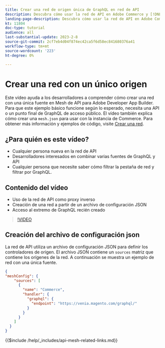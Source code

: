 ```yaml
---
title: Crear una red de origen única de GraphQL en red de API
description: Descubra cómo usar la red de API en Adobe Commerce y [!DNL Adobe App Builder]. Obtenga información sobre la creación de una red que tenga un origen.
landing-page-description: Descubra cómo usar la red de API en Adobe Commerce y [!DNL Adobe App Builder]. Obtenga información sobre la creación de una red que tenga un origen.
kt: 11804
doc-type: tutorial
audience: all
last-substantial-update: 2023-2-8
source-git-commit: 2cf7eb4d04f874ec42ca5f6d58ec841680376a41
workflow-type: tm+mt
source-wordcount: '223'
ht-degree: 0%

---
```


# Crear una red con un único origen

Este vídeo ayuda a los desarrolladores a comprender cómo crear una red con una única fuente en Mesh de API para Adobe Developer App Builder. Para que este ejemplo básico funcione según lo esperado, necesita una API o un punto final de GraphQL de acceso público. El vídeo también explica cómo crear una `mesh.json` para usar con la instancia de Commerce. Para obtener más información y ejemplos de código, visite [Crear una red](https://developer.adobe.com/graphql-mesh-gateway/gateway/create-mesh/#create-a-mesh-1).

## ¿Para quién es este vídeo?

* Cualquier persona nueva en la red de API
* Desarrolladores interesados en combinar varias fuentes de GraphQL y API
* Cualquier persona que necesite saber cómo filtrar la pestaña de red y filtrar por GraphQL.

## Contenido del vídeo

* Uso de la red de API como proxy inverso
* Creación de una red a partir de un archivo de configuración JSON
* Acceso al extremo de GraphQL recién creado

>[!VIDEO](https://video.tv.adobe.com/v/3414124)

## Creación del archivo de configuración json

La red de API utiliza un archivo de configuración JSON para definir los controladores de origen. El archivo JSON contiene un `sources` matriz que contiene los orígenes de la red. A continuación se muestra un ejemplo de red con una única fuente.

```json
{
"meshConfig": {
    "sources": [
      {
        "name": "Commerce",
        "handler": {
          "graphql": {
            "endpoint": "https://venia.magento.com/graphql/"
          }
        }
      }
    ]
  }
}
```

{{$include /help/_includes/api-mesh-related-links.md}}

